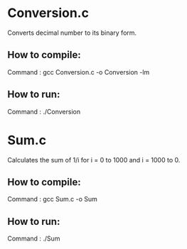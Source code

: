 # Conversion.c
Converts decimal number to its binary form.
## How to compile:
Command : gcc Conversion.c -o Conversion -lm
## How to run:
Command : ./Conversion


# Sum.c
Calculates the sum of 1/i for i = 0 to 1000 and i = 1000 to 0.
## How to compile:
Command : gcc Sum.c -o Sum
## How to run:
Command : ./Sum